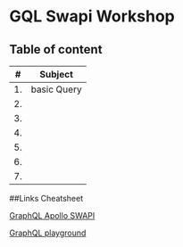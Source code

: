 # GQL Swapi Workshop

## Table of content
|#| Subject  |
|---| ------------- |
|1.| basic Query  |
|2.|   |   
|3.|   |   
|4.|   |   
|5.|   |   
|6.|   |   
|7.|   |   

##Links Cheatsheet

[GraphQL Apollo SWAPI ](https://github.com/apollographql/starwars-server)

[GraphQL playground ](http://localhost:8080/graphql)
